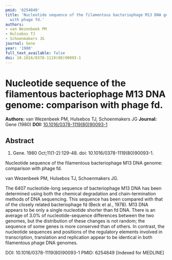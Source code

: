 ```yaml
---
pmid: '6254849'
title: 'Nucleotide sequence of the filamentous bacteriophage M13 DNA genome: comparison
  with phage fd.'
authors:
- van Wezenbeek PM
- Hulsebos TJ
- Schoenmakers JG
journal: Gene
year: '1980'
full_text_available: false
doi: 10.1016/0378-1119(80)90093-1
---
```


# Nucleotide sequence of the filamentous bacteriophage M13 DNA genome: comparison with phage fd.
**Authors:** van Wezenbeek PM, Hulsebos TJ, Schoenmakers JG
**Journal:** Gene (1980)
**DOI:** [10.1016/0378-1119(80)90093-1](https://doi.org/10.1016/0378-1119(80)90093-1)

## Abstract

1. Gene. 1980 Oct;11(1-2):129-48. doi: 10.1016/0378-1119(80)90093-1.

Nucleotide sequence of the filamentous bacteriophage M13 DNA genome: comparison 
with phage fd.

van Wezenbeek PM, Hulsebos TJ, Schoenmakers JG.

The 6407 nucleotide-long sequence of bacteriophage M13 DNA has been determined 
using both the chemical degradation and chain-termination methods of DNA 
sequencing. This sequence has been compared with that of the closely related 
bacteriophage fd (Beck et al., 1978). M13 DNA appears to be only a single 
nucleotide shorter than fd DNA. There is an average of 3.0% of 
nucleotide-sequence differences between the two genomes, but the distribution of 
these changes is not random; the sequence of some genes is more conserved than 
of others. In contrast, the nucleotide sequences and positions of the regulatory 
elements involved in transcription, translation and replication appear to be 
identical in both filamentous phage DNA genomes.

DOI: 10.1016/0378-1119(80)90093-1
PMID: 6254849 [Indexed for MEDLINE]
